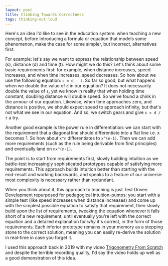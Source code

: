 ```yaml
---
layout: post
title: Climbing Towards Correctness
tags: thinking-out-loud
---
```


Here's an idea I'd like to see in the education system: when teaching a new concept, before introducing a formula or equation that models some phenomenon, make the case for some simpler, but incorrect, alternatives first.

For example: let's say we want to express the relationship between speed (s), distance (d) and time (t). How might we do this? Let's think about some basic requirements first: for example, when distance increases, speed increases, and when time increases, speed decreases. So how about we use the following equation: `s = d - t`. So far so good, but what happens when we double the value of `d` in our equation? It does not necessarily double the value of `s`, yet we know in reality that when holding time constant, doubling distance will double speed. So we've found a chink in the armour of our equation. Likewise, when time approaches zero, and distance is positive, we should expect speed to approach infinity, but that's not what we see in our equation. And so, we switch gears and give `s = d / t` a try.

Another good example is the power rule in differentiation: we can start with the requirement that a diagonal line should differentiate into a flat line i.e. x becomes 1. So how about `x^n` differentiates to `x^(n-1)`. Then we can add more requirements (such as the rule being derivable from first principles) and eventually land on `nx^(n-1)`.

The point is to start from requirements first, slowly building intuition as we battle-test increasingly sophisticated prototypes capable of satisfying more requirements. This approach builds intuition better than starting with the end-result and working backwards, and speaks to a feature of our universe: most complexity is necessary rather than redundant.

When you think about it, this approach to teaching is just Test Driven Development repurposed for pedagogical intuition-pumps: you start with a simple test (like speed increases when distance increases) and come up with the simplest possible equation to satisfy that requirement, then slowly build upon the list of requirements, tweaking the equation whenever it falls short of a new requirement, until eventually you're left with the correct equation and a detailed explanation for _why_ it's correct, in the form of those requirements. Each inferior prototype remains in your memory as a stepping stone to the correct solution, meaning you can easily re-derive the solution in real-time in case you forget it.

I used this approach back in 2019 with my video [Trigonometry From Scratch](https://www.youtube.com/watch?v=t4JYeL6kN7Q&ab_channel=JesseDuffield) and despite the terrible recording quality, I'd say the video holds up well as a good demonstration of this idea.
